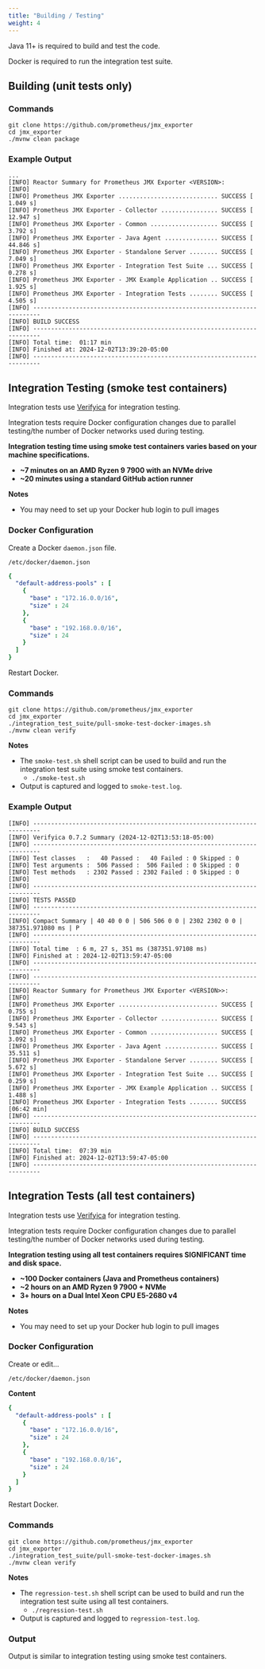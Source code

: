```yaml
---
title: "Building / Testing"
weight: 4
---
```


Java 11+ is required to build and test the code.

Docker is required to run the integration test suite.

## Building (unit tests only)

### Commands

```shell
git clone https://github.com/prometheus/jmx_exporter
cd jmx_exporter
./mvnw clean package
```

### Example Output

```shell
...
[INFO] Reactor Summary for Prometheus JMX Exporter <VERSION>:
[INFO] 
[INFO] Prometheus JMX Exporter ............................ SUCCESS [  1.049 s]
[INFO] Prometheus JMX Exporter - Collector ................ SUCCESS [ 12.947 s]
[INFO] Prometheus JMX Exporter - Common ................... SUCCESS [  3.792 s]
[INFO] Prometheus JMX Exporter - Java Agent ............... SUCCESS [ 44.846 s]
[INFO] Prometheus JMX Exporter - Standalone Server ........ SUCCESS [  7.049 s]
[INFO] Prometheus JMX Exporter - Integration Test Suite ... SUCCESS [  0.278 s]
[INFO] Prometheus JMX Exporter - JMX Example Application .. SUCCESS [  1.925 s]
[INFO] Prometheus JMX Exporter - Integration Tests ........ SUCCESS [  4.505 s]
[INFO] ------------------------------------------------------------------------
[INFO] BUILD SUCCESS
[INFO] ------------------------------------------------------------------------
[INFO] Total time:  01:17 min
[INFO] Finished at: 2024-12-02T13:39:20-05:00
[INFO] ------------------------------------------------------------------------
```

## Integration Testing (smoke test containers)

Integration tests use [Verifyica](https://github.com/verifyica-team/verifyica) for integration testing.

Integration tests require Docker configuration changes due to parallel testing/the number of Docker networks used during testing.

**Integration testing time using smoke test containers varies based on your machine specifications.**

- **~7 minutes on an AMD Ryzen 9 7900 with an NVMe drive**
- **~20 minutes using a standard GitHub action runner**

**Notes**

- You may need to set up your Docker hub login to pull images

### Docker Configuration

Create a Docker `daemon.json` file.

```shell
/etc/docker/daemon.json
```

```yaml
{
  "default-address-pools" : [
    {
      "base" : "172.16.0.0/16",
      "size" : 24
    },
    {
      "base" : "192.168.0.0/16",
      "size" : 24
    }
  ]
}
```

Restart Docker.

### Commands

```shell
git clone https://github.com/prometheus/jmx_exporter
cd jmx_exporter
./integration_test_suite/pull-smoke-test-docker-images.sh
./mvnw clean verify
```

**Notes**

- The `smoke-test.sh` shell script can be used to build and run the integration test suite using smoke test containers.
  - `./smoke-test.sh`
- Output is captured and logged to `smoke-test.log`.

### Example Output

```shell
[INFO] ------------------------------------------------------------------------
[INFO] Verifyica 0.7.2 Summary (2024-12-02T13:53:18-05:00)
[INFO] ------------------------------------------------------------------------
[INFO] Test classes   :   40 Passed :   40 Failed : 0 Skipped : 0
[INFO] Test arguments :  506 Passed :  506 Failed : 0 Skipped : 0
[INFO] Test methods   : 2302 Passed : 2302 Failed : 0 Skipped : 0
[INFO] 
[INFO] ------------------------------------------------------------------------
[INFO] TESTS PASSED
[INFO] ------------------------------------------------------------------------
[INFO] Compact Summary | 40 40 0 0 | 506 506 0 0 | 2302 2302 0 0 | 387351.971080 ms | P
[INFO] ------------------------------------------------------------------------
[INFO] Total time  : 6 m, 27 s, 351 ms (387351.97108 ms)
[INFO] Finished at : 2024-12-02T13:59:47-05:00
[INFO] ------------------------------------------------------------------------
[INFO] ------------------------------------------------------------------------
[INFO] Reactor Summary for Prometheus JMX Exporter <VERSION>>:
[INFO] 
[INFO] Prometheus JMX Exporter ............................ SUCCESS [  0.755 s]
[INFO] Prometheus JMX Exporter - Collector ................ SUCCESS [  9.543 s]
[INFO] Prometheus JMX Exporter - Common ................... SUCCESS [  3.092 s]
[INFO] Prometheus JMX Exporter - Java Agent ............... SUCCESS [ 35.511 s]
[INFO] Prometheus JMX Exporter - Standalone Server ........ SUCCESS [  5.672 s]
[INFO] Prometheus JMX Exporter - Integration Test Suite ... SUCCESS [  0.259 s]
[INFO] Prometheus JMX Exporter - JMX Example Application .. SUCCESS [  1.488 s]
[INFO] Prometheus JMX Exporter - Integration Tests ........ SUCCESS [06:42 min]
[INFO] ------------------------------------------------------------------------
[INFO] BUILD SUCCESS
[INFO] ------------------------------------------------------------------------
[INFO] Total time:  07:39 min
[INFO] Finished at: 2024-12-02T13:59:47-05:00
[INFO] ------------------------------------------------------------------------
```

## Integration Tests (all test containers)

Integration tests use [Verifyica](https://github.com/verifyica-team/verifyica) for integration testing.

Integration tests require Docker configuration changes due to parallel testing/the number of Docker networks used during testing.

**Integration testing using all test containers requires SIGNIFICANT time and disk space.**

- **~100 Docker containers (Java and Prometheus containers)**
- **~2 hours on an AMD Ryzen 9 7900 + NVMe**
- **3+ hours on a Dual Intel Xeon CPU E5-2680 v4**

**Notes**

- You may need to set up your Docker hub login to pull images

### Docker Configuration

Create or edit...

```shell
/etc/docker/daemon.json
```

**Content**

```yaml
{
  "default-address-pools" : [
    {
      "base" : "172.16.0.0/16",
      "size" : 24
    },
    {
      "base" : "192.168.0.0/16",
      "size" : 24
    }
  ]
}
```

Restart Docker.

### Commands

```shell
git clone https://github.com/prometheus/jmx_exporter
cd jmx_exporter
./integration_test_suite/pull-smoke-test-docker-images.sh
./mvnw clean verify
```

**Notes**

- The `regression-test.sh` shell script can be used to build and run the integration test suite using all test containers.
  - `./regression-test.sh`
- Output is captured and logged to `regression-test.log`.

### Output

Output is similar to integration testing using smoke test containers. 
